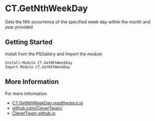 # CT.GetNthWeekDay

Gets the Nth occurrence of the specified week day within the month and year provided


## Getting Started

Install from the PSGallery and Import the module

    Install-Module CT.GetNthWeekDay
    Import-Module CT.GetNthWeekDay


## More Information

For more information

* [CT.GetNthWeekDay.readthedocs.io](http://CT.GetNthWeekDay.readthedocs.io)
* [github.com/CleverTwain/](https://github.com/CleverTwain/)
* [CleverTwain.github.io](https://CleverTwain.github.io)
